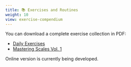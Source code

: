 ```yaml
---
title: 📚 Exercises and Routines
weight: 10
view: exercise-compendium
---
```


You can download a complete exercise collection in PDF:
- [Daily Exercises](./booklet/daily-exercises-and-routines-2020.pdf)
- [Mastering Scales Vol. 1](./scales-and-chords/mastering-scales/mastering-scales-2021-complete.pdf)

Online version is currently being developed.
